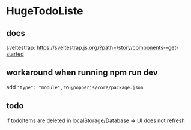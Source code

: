 # HugeTodoListe

## docs

sveltestrap: https://sveltestrap.js.org/?path=/story/components--get-started

## workaround when running npm run dev

add `"type": "module",` to `@popperjs/core/package.json`



## todo

if todoItems are deleted in localStorage/Database => UI does not refresh